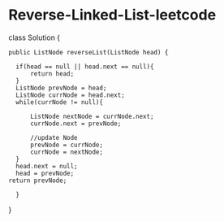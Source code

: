 # Reverse-Linked-List-leetcode


class Solution {

    public ListNode reverseList(ListNode head) {

      if(head == null || head.next == null){
          return head;
      }
      ListNode prevNode = head;
      ListNode currNode = head.next;
      while(currNode != null){
      
          ListNode nextNode = currNode.next;
          currNode.next = prevNode;

          //update Node
          prevNode = currNode;
          currNode = nextNode;
      }
      head.next = null;
      head = prevNode;
    return prevNode;

      }
  }
